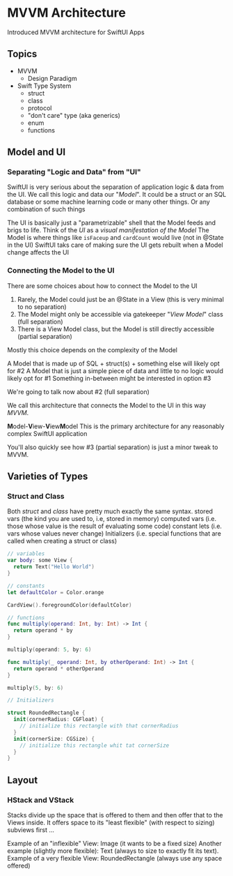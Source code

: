# MVVM Architecture 

Introduced MVVM architecture for SwiftUI Apps

## Topics 

- MVVM 
  - Design Paradigm
- Swift Type System
  - struct
  - class
  - protocol
  - "don't care" type (aka generics)
  - enum
  - functions
  

## Model and UI

### Separating "Logic and Data" from "UI"
  
SwiftUI is very serious about the separation of application logic & data from the UI.
We call this logic and data our "*Model*".
It could be a struct or an SQL database or some machine learning code or many other things.
Or any combination of such things

The UI is basically just a "parametrizable" shell that the Model feeds and brigs to life.
Think of the *UI* as a *visual manifestation of the Model*
The Model is where things like `isFaceup` and `cardCount` would live (not in @State in the UI)
SwiftUI taks care of making sure the UI gets rebuilt when a Model change affects the UI


### Connecting the Model to the UI

There are some choices about how to connect the Model to the UI

1) Rarely, the Model could just be an @State in a View (this is very minimal to no separation)
2) The Model might only be accessible via gatekeeper "*View Model*" class (full separation)
3) There is a View Model class, but the Model is still directly accessible (partial separation)

Mostly this choice depends on the complexity of the Model

A Model that is made up of SQL + struct(s) + something else will likely opt for #2
A Model that is just a simple piece of data and little to no logic would likely opt for #1
Something in-between might be interested in option #3

We're going to talk now about #2 (full separation)

We call this architecture that connects the Model to the UI in this way *MVVM*.

**M**odel-**V**iew-**V**iew**M**odel
This is the primary architecture for any reasonably complex SwiftUI application

You'll also quickly see how #3 (partial separation) is just a minor tweak to MVVM.


## Varieties of Types

### Struct and Class

Both *struct* and *class* have pretty much exactly the same syntax.
stored vars (the kind you are used to, i.e, stored in memory)
computed vars (i.e. those whose value is the result of evaluating some code)
constant lets (i.e. vars whose values never change)
Initializers (i.e. special functions that are called when creating a struct or class)

```swift
// variables
var body: some View {
  return Text("Hello World")
}

// constants
let defaultColor = Color.orange

CardView().foregroundColor(defaultColor)

// functions
func multiply(operand: Int, by: Int) -> Int {
  return operand * by
}

multiply(operand: 5, by: 6)

func multiply(_ operand: Int, by otherOperand: Int) -> Int {
  return operand * otherOperand
}

multiply(5, by: 6)

// Initializers

struct RoundedRectangle {
  init(cornerRadius: CGFloat) {
    // initialize this rectangle with that cornerRadius
  }
  init(cornerSize: CGSize) {
    // initialize this rectangle whit tat cornerSize
  }
}


```


## Layout

### HStack and VStack

Stacks divide up the space that is offered to them and then offer that to the Views inside.
It offers space to its "least flexible" (with respect to sizing) subviews first ...

Example of an "inflexible" View: Image (it wants to be a fixed size)
Another example (slightly more flexible): Text (always to size to exactly fit its text).
Example of a very flexible View: RoundedRectangle (always use any space offered)